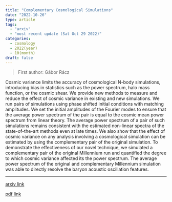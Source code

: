 ```yaml
---
title: "Complementary Cosmological Simulations"
date: "2022-10-26"
type: article
tags:
  - "arxiv"
  - "most recent update (Sat Oct 29 2022)"
categories:
  - cosmology
  - 2022(year)
  - 10(month)
draft: false
---
```


> First author: Gábor Rácz

 Cosmic variance limits the accuracy of cosmological N-body simulations,
introducing bias in statistics such as the power spectrum, halo mass function,
or the cosmic shear. We provide new methods to measure and reduce the effect of
cosmic variance in existing and new simulations. We run pairs of simulations
using phase shifted initial conditions with matching amplitudes. We set the
initial amplitudes of the Fourier modes to ensure that the average power
spectrum of the pair is equal to the cosmic mean power spectrum from linear
theory. The average power spectrum of a pair of such simulations remains
consistent with the estimated non-linear spectra of the state-of-the-art
methods even at late times. We also show that the effect of cosmic variance on
any analysis involving a cosmological simulation can be estimated by using the
complementary pair of the original simulation. To demonstrate the effectiveness
of our novel technique, we simulated a complementary pair of the original
Millennium run and quantified the degree to which cosmic variance affected its
the power spectrum. The average power spectrum of the original and
complementary Millennium simulation was able to directly resolve the baryon
acoustic oscillation features.

---
[arxiv link](http://arxiv.org/abs/2210.15077v1)

[pdf link](http://arxiv.org/pdf/2210.15077v1)